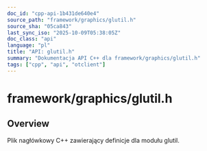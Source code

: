 ```yaml
---
doc_id: "cpp-api-1b431de640e4"
source_path: "framework/graphics/glutil.h"
source_sha: "05ca843"
last_sync_iso: "2025-10-09T05:38:05Z"
doc_class: "api"
language: "pl"
title: "API: glutil.h"
summary: "Dokumentacja API C++ dla framework/graphics/glutil.h"
tags: ["cpp", "api", "otclient"]
---
```


# framework/graphics/glutil.h

## Overview

Plik nagłówkowy C++ zawierający definicje dla modułu glutil.
